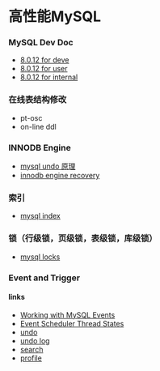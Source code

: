 # 高性能MySQL
### MySQL Dev Doc
- [8.0.12 for deve](https://dev.mysql.com/doc/dev/mysql-server/latest/)
- [8.0.12 for user](https://dev.mysql.com/doc/refman/8.0/en/)
- [8.0.12 for internal](https://dev.mysql.com/doc/internals/en/)

### 在线表结构修改
- pt-osc
- on-line ddl

### INNODB Engine
- [mysql undo 原理](https://github.com/meacial/mysql-tech/blob/master/docs/mysql%20undo%E5%8E%9F%E7%90%86)
- [innodb engine recovery](https://github.com/meacial/mysql-tech/blob/master/docs/innodb%20recovery)


### 索引
- [mysql index](https://github.com/meacial/mysql-tech/blob/master/docs/indexes)

### 锁（行级锁，页级锁，表级锁，库级锁）
- [mysql locks](https://github.com/meacial/mysql-tech/blob/master/docs/locks)


### Event and Trigger
#### links
- [Working with MySQL Events](https://www.sitepoint.com/working-with-mysql-events/)
- [Event Scheduler Thread States](https://dev.mysql.com/doc/refman/5.7/en/event-scheduler-thread-states.html)
- [undo](https://dev.mysql.com/doc/dev/mysql-server/latest/structtrx__undo__t.html)
- [undo log](https://dev.mysql.com/doc/refman/8.0/en/innodb-undo-logs.html)
- [search](https://www.oracle.com/search/results?Ntt=profile&Dy=1&Nty=1&cat=mysql&Ntk=SI-ALL5)
- [profile]()
